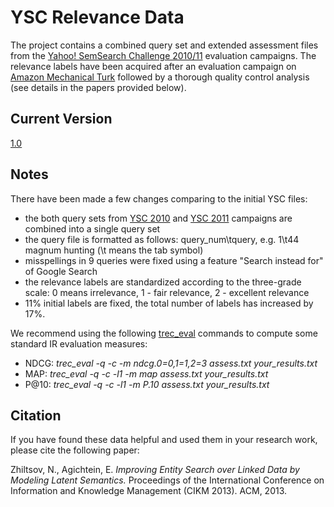 YSC Relevance Data
=================

The project contains a combined query set and extended assessment files from the [Yahoo! SemSearch Challenge 2010/11](http://semsearch.yahoo.com) evaluation campaigns. The relevance labels have been acquired after an evaluation campaign on [Amazon Mechanical Turk](http://mturk.com) followed by a thorough quality control analysis (see details in the papers provided below).

Current Version
------------
[1.0](https://github.com/nzhiltsov/YSC-relevance-data/archive/1.0.zip)

Notes
------------
There have been made a few changes comparing to the initial YSC files:

* the both query sets from [YSC 2010](http://km.aifb.kit.edu/ws/semsearch10/) and [YSC 2011](http://km.aifb.kit.edu/ws/semsearch10/) campaigns are combined into a single query set
* the query file is formatted as follows: query_num\tquery, e.g. 1\t44 magnum hunting (\t means the tab symbol)
* misspellings in 9 queries were fixed using a feature "Search instead for" of Google Search 
* the relevance labels are standardized according to the three-grade scale: 0 means irrelevance, 1 - fair relevance, 2 - excellent relevance
* 11% initial labels are fixed, the total number of labels has increased by 17%.

We recommend using the following [trec_eval](http://trec.nist.gov/trec_eval/) commands to compute some standard IR evaluation measures:

* NDCG: <i>trec_eval -q -c -m ndcg.0=0,1=1,2=3 assess.txt your_results.txt</i>
* MAP: <i>trec_eval -q -c -l1 -m map assess.txt your_results.txt</i>
* P@10: <i>trec_eval -q -c -l1 -m P.10 assess.txt your_results.txt</i>
    
Citation
----------------------
If you have found these data helpful and used them in your research work, please cite the following paper:

Zhiltsov, N., Agichtein, E. _Improving Entity Search over Linked Data by Modeling Latent Semantics._ Proceedings of the International Conference on Information and Knowledge Management (CIKM 2013). ACM, 2013.
